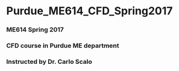 # Purdue_ME614_CFD_Spring2017

### ME614 Spring 2017
### CFD course in Purdue ME department
### Instructed by Dr. Carlo Scalo
